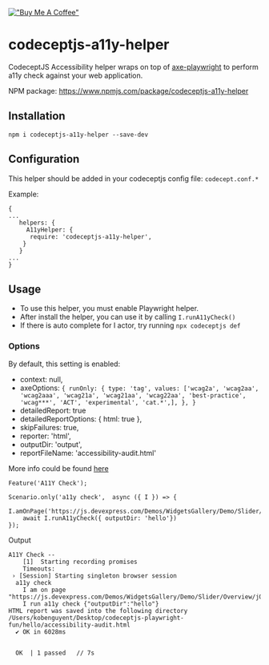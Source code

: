 [!["Buy Me A Coffee"](https://www.buymeacoffee.com/assets/img/custom_images/orange_img.png)](https://www.buymeacoffee.com/peternguyew)

# codeceptjs-a11y-helper
CodeceptJS Accessibility helper wraps on top of [axe-playwright](https://www.npmjs.com/package/axe-playwright) to perform a11y check against your web application.

NPM package: <https://www.npmjs.com/package/codeceptjs-a11y-helper>

## Installation
`npm i codeceptjs-a11y-helper --save-dev`

## Configuration

This helper should be added in your codeceptjs config file: `codecept.conf.*`

Example:

```
{
...
   helpers: {
     A11yHelper: {
      require: 'codeceptjs-a11y-helper',
    }
   }
...
}
```

## Usage
- To use this helper, you must enable Playwright helper.
- After install the helper, you can use it by calling `I.runA11yCheck()`
- If there is auto complete for I actor, try running `npx codeceptjs def`

### Options
By default, this setting is enabled:
- context: null, 
- axeOptions: `{
  runOnly: {
  type: 'tag',
  values: ['wcag2a',
  'wcag2aa',
  'wcag2aaa',
  'wcag21a',
  'wcag21aa',
  'wcag22aa',
  'best-practice',
  'wcag***',
  'ACT',
  'experimental',
  'cat.*',],
  },
  }`
- detailedReport: true
- detailedReportOptions: { html: true },
- skipFailures: true,
- reporter: 'html',
- outputDir: 'output',
- reportFileName: 'accessibility-audit.html'

More info could be found [here](https://www.npmjs.com/package/axe-playwright)

```
Feature('A11Y Check');

Scenario.only('a11y check',  async ({ I }) => {
    I.amOnPage('https://js.devexpress.com/Demos/WidgetsGallery/Demo/Slider/Overview/jQuery/Light/')
    await I.runA11yCheck({ outputDir: 'hello'})
});
```

Output
```
A11Y Check --
    [1]  Starting recording promises
    Timeouts: 
 › [Session] Starting singleton browser session
  a11y check
    I am on page "https://js.devexpress.com/Demos/WidgetsGallery/Demo/Slider/Overview/jQuery/Light/"
    I run a11y check {"outputDir":"hello"}
HTML report was saved into the following directory /Users/kobenguyent/Desktop/codeceptjs-playwright-fun/hello/accessibility-audit.html
  ✔ OK in 6028ms


  OK  | 1 passed   // 7s

```
